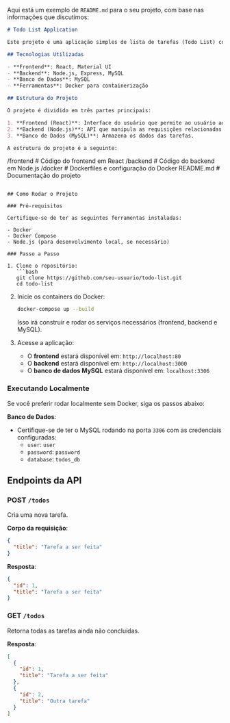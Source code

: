 Aqui está um exemplo de `README.md` para o seu projeto, com base nas informações que discutimos:

```markdown
# Todo List Application

Este projeto é uma aplicação simples de lista de tarefas (Todo List) com backend em Node.js, utilizando MySQL como banco de dados e React para o frontend. A aplicação permite criar, listar e armazenar tarefas.

## Tecnologias Utilizadas

- **Frontend**: React, Material UI
- **Backend**: Node.js, Express, MySQL
- **Banco de Dados**: MySQL
- **Ferramentas**: Docker para containerização

## Estrutura do Projeto

O projeto é dividido em três partes principais:

1. **Frontend (React)**: Interface do usuário que permite ao usuário adicionar e visualizar tarefas.
2. **Backend (Node.js)**: API que manipula as requisições relacionadas às tarefas (GET e POST).
3. **Banco de Dados (MySQL)**: Armazena os dados das tarefas.

A estrutura do projeto é a seguinte:

```
/frontend           # Código do frontend em React
/backend            # Código do backend em Node.js
/docker             # Dockerfiles e configuração do Docker
README.md           # Documentação do projeto
```

## Como Rodar o Projeto

### Pré-requisitos

Certifique-se de ter as seguintes ferramentas instaladas:

- Docker
- Docker Compose
- Node.js (para desenvolvimento local, se necessário)

### Passo a Passo

1. Clone o repositório:
   ```bash
   git clone https://github.com/seu-usuario/todo-list.git
   cd todo-list
   ```

2. Inicie os containers do Docker:
   ```bash
   docker-compose up --build
   ```

   Isso irá construir e rodar os serviços necessários (frontend, backend e MySQL).

3. Acesse a aplicação:
   - O **frontend** estará disponível em: `http://localhost:80`
   - O **backend** estará disponível em: `http://localhost:3000`
   - O **banco de dados MySQL** estará disponível em: `localhost:3306`

### Executando Localmente

Se você preferir rodar localmente sem Docker, siga os passos abaixo:


 **Banco de Dados**:
   - Certifique-se de ter o MySQL rodando na porta `3306` com as credenciais configuradas:
     - `user`: `user`
     - `password`: `password`
     - `database`: `todos_db`

## Endpoints da API

### POST `/todos`

Cria uma nova tarefa.

**Corpo da requisição**:
```json
{
  "title": "Tarefa a ser feita"
}
```

**Resposta**:
```json
{
  "id": 1,
  "title": "Tarefa a ser feita"
}
```

### GET `/todos`

Retorna todas as tarefas ainda não concluídas.

**Resposta**:
```json
[
  {
    "id": 1,
    "title": "Tarefa a ser feita"
  },
  {
    "id": 2,
    "title": "Outra tarefa"
  }
]
```
